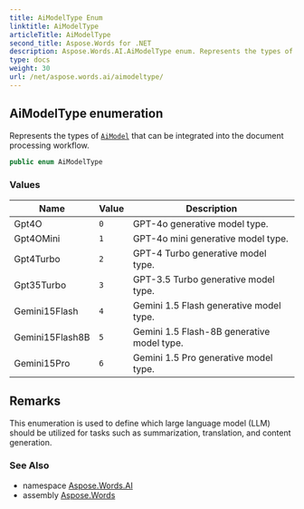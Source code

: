 ```yaml
---
title: AiModelType Enum
linktitle: AiModelType
articleTitle: AiModelType
second_title: Aspose.Words for .NET
description: Aspose.Words.AI.AiModelType enum. Represents the types of AiModel that can be integrated into the document processing workflow in C#.
type: docs
weight: 30
url: /net/aspose.words.ai/aimodeltype/
---
```

## AiModelType enumeration

Represents the types of [`AiModel`](../aimodel/) that can be integrated into the document processing workflow.

```csharp
public enum AiModelType
```

### Values

| Name | Value | Description |
| --- | --- | --- |
| Gpt4O | `0` | GPT-4o generative model type. |
| Gpt4OMini | `1` | GPT-4o mini generative model type. |
| Gpt4Turbo | `2` | GPT-4 Turbo generative model type. |
| Gpt35Turbo | `3` | GPT-3.5 Turbo generative model type. |
| Gemini15Flash | `4` | Gemini 1.5 Flash generative model type. |
| Gemini15Flash8B | `5` | Gemini 1.5 Flash-8B generative model type. |
| Gemini15Pro | `6` | Gemini 1.5 Pro generative model type. |

## Remarks

This enumeration is used to define which large language model (LLM) should be utilized for tasks such as summarization, translation, and content generation.

### See Also

* namespace [Aspose.Words.AI](../../aspose.words.ai/)
* assembly [Aspose.Words](../../)
